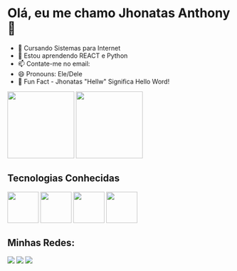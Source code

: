 # Olá, eu me chamo Jhonatas Anthony 👋

- 🧩 Cursando Sistemas para Internet
- 🌱 Estou aprendendo REACT e Python 
- 📫 Contate-me no email: 
- 😄 Pronouns: Ele/Dele
- 📝 Fun Fact - Jhonatas "Hellw" Significa Hello Word! 

<div>
  <a>
    <img height="150em" src="https://github-readme-stats.vercel.app/api?username=JhonatasHellw&count_private=true&show_icons=true&theme=onedark" />
    <img height="150em" src="https://github-readme-stats.vercel.app/api/top-langs/?username=JhonatasHellw&layout=compact&theme=onedark"/>
  </a>
</div>
<div>
  <h2>Tecnologias Conhecidas</h2>
  <img height="70px" src="https://cdn.jsdelivr.net/gh/devicons/devicon/icons/python/python-original-wordmark.svg" />
  <img height="70px" src="https://cdn.jsdelivr.net/gh/devicons/devicon/icons/html5/html5-plain-wordmark.svg" />
  <img height="70px" src="https://cdn.jsdelivr.net/gh/devicons/devicon/icons/css3/css3-plain-wordmark.svg" />
  <img height="70px" src="https://cdn.jsdelivr.net/gh/devicons/devicon/icons/react/react-original-wordmark.svg" />    
</div>
<div>
  <h2>Minhas Redes:</h2>
  <a href=""><img src="https://img.shields.io/badge/Gmail-D14836?style=for-the-badge&logo=gmail&logoColor=white" /></a>
  <a href=""><img src="https://img.shields.io/badge/LinkedIn-0077B5?style=for-the-badge&logo=linkedin&logoColor=white" /></a>
  <a href=""><img src="https://img.shields.io/badge/LinkedIn-0077B5?style=for-the-badge&logo=linkedin&logoColor=white" /></a>
</div
